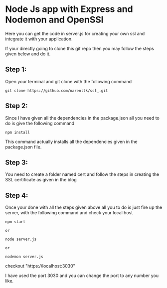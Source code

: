# Node Js app with Express and Nodemon and OpenSSl

Here you can get the code in server.js for creating your own ssl and integrate it with your application.

If your directly going to clone this git repo then you may follow the steps given below and do it. 

## Step 1:

Open your terminal and git clone with the following command

```
git clone https://github.com/narenltk/ssl_.git
```

## Step 2:

Since I have given all the dependencies in the package.json all you need to do is give the following command

```
npm install
```
This command actually installs all the dependencies given in the package.json file.

## Step 3: 

You need to create a folder named cert and follow the steps in creating the SSL certificate as given in the blog

## Step 4:

Once your done with all the steps given above all you to do is just fire up the server, with the following command and check your local host

```
npm start

or

node server.js

or 

nodemon server.js
```

checkout "https://localhost:3030"

I have used the port 3030 and you can change the port to any number you like.
